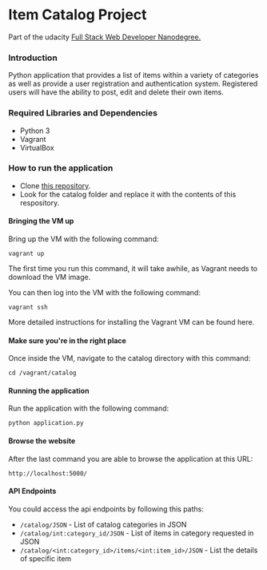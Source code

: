 # Item Catalog Project


Part of the udacity [Full Stack Web Developer Nanodegree.](https://udacity.com/course/full-stack-web-developer-nanodegree--nd004)


### Introduction
 Python application that provides a list of items within a variety of categories as well as provide a user registration and authentication system. Registered users will have the ability to post, edit and delete their own items.


### Required Libraries and Dependencies
- Python 3
- Vagrant
- VirtualBox


### How to run the application
- Clone  [this repository](https://github.com/udacity/fullstack-nanodegree-vm).
- Look for the catalog folder and replace it with the contents of this respository.


#### Bringing the VM up

Bring up the VM with the following command:
``` 
vagrant up 
```
The first time you run this command, it will take awhile, as Vagrant needs to download the VM image.

You can then log into the VM with the following command:
```
vagrant ssh
```

More detailed instructions for installing the Vagrant VM can be found here.

#### Make sure you're in the right place
Once inside the VM, navigate to the catalog directory with this command:
```
cd /vagrant/catalog
```
#### Running the application
Run the application with the following command:
```
python application.py
```
#### Browse the website
After the last command you are able to browse the application at this URL:
```
http://localhost:5000/
```

#### API Endpoints
You could access the api endpoints by following this paths:
- `/catalog/JSON` - List of catalog categories in JSON
- `/catalog/int:category_id/JSON` - List of items in category requested in JSON
- `/catalog/<int:category_id>/items/<int:item_id>/JSON` - List the details of specific item
